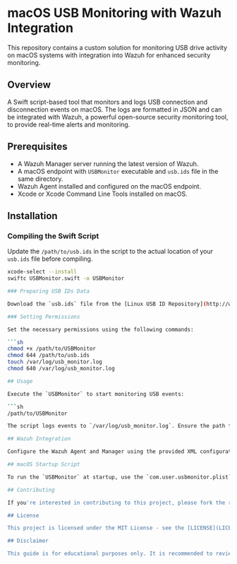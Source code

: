 # macOS USB Monitoring with Wazuh Integration

This repository contains a custom solution for monitoring USB drive activity on macOS systems with integration into Wazuh for enhanced security monitoring.

## Overview

A Swift script-based tool that monitors and logs USB connection and disconnection events on macOS. The logs are formatted in JSON and can be integrated with Wazuh, a powerful open-source security monitoring tool, to provide real-time alerts and monitoring.

## Prerequisites

- A Wazuh Manager server running the latest version of Wazuh.
- A macOS endpoint with `USBMonitor` executable and `usb.ids` file in the same directory.
- Wazuh Agent installed and configured on the macOS endpoint.
- Xcode or Xcode Command Line Tools installed on macOS.

## Installation

### Compiling the Swift Script

Update the `/path/to/usb.ids` in the script to the actual location of your `usb.ids` file before compiling.

```sh
xcode-select --install
swiftc USBMonitor.swift -o USBMonitor

### Preparing USB IDs Data

Download the `usb.ids` file from the [Linux USB ID Repository](http://www.linux-usb.org/usb-ids.html) and ensure it is placed in the same directory as the `USBMonitor` executable.

### Setting Permissions

Set the necessary permissions using the following commands:

```sh
chmod +x /path/to/USBMonitor
chmod 644 /path/to/usb.ids
touch /var/log/usb_monitor.log
chmod 640 /var/log/usb_monitor.log

## Usage

Execute the `USBMonitor` to start monitoring USB events:

```sh
/path/to/USBMonitor

The script logs events to `/var/log/usb_monitor.log`. Ensure the path to the `usb.ids` file is correct in the Swift script before executing the monitor.

## Wazuh Integration

Configure the Wazuh Agent and Manager using the provided XML configuration snippets in this repository. For detailed setup instructions, refer to the `config` directory.

## macOS Startup Script

To run the `USBMonitor` at startup, use the `com.user.usbmonitor.plist` file provided in the `startup` directory. Follow the instructions there to set up the startup script on your macOS system.

## Contributing

If you're interested in contributing to this project, please fork the repository and submit a pull request. For substantial changes, please open an issue first to discuss what you would like to change.

## License

This project is licensed under the MIT License - see the [LICENSE](LICENSE) file for details.

## Disclaimer

This guide is for educational purposes only. It is recommended to review and test the code thoroughly before deploying it in a production environment.
